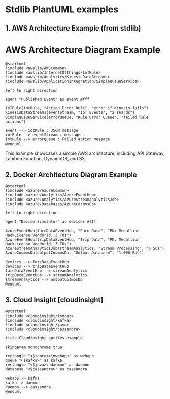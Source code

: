 # Stdlib PlantUML examples



## 1. AWS Architecture Example (from stdlib)
# AWS Architecture Diagram Example

```plantuml
@startuml
!include <awslib/AWSCommon>
!include <awslib/InternetOfThings/IoTRule>
!include <awslib/Analytics/KinesisDataStreams>
!include <awslib/ApplicationIntegration/SimpleQueueService>

left to right direction

agent "Published Event" as event #fff

IoTRule(iotRule, "Action Error Rule", "error if Kinesis fails")
KinesisDataStreams(eventStream, "IoT Events", "2 shards")
SimpleQueueService(errorQueue, "Rule Error Queue", "failed Rule actions")

event --> iotRule : JSON message
iotRule --> eventStream : messages
iotRule --> errorQueue : Failed action message
@enduml
```

This example showcases a simple AWS architecture, including API Gateway, Lambda Function, DynamoDB, and S3.


## 2. Docker Architecture Diagram Example

```plantuml
@startuml
!include <azure/AzureCommon>
!include <azure/Analytics/AzureEventHub>
!include <azure/Analytics/AzureStreamAnalyticsJob>
!include <azure/Databases/AzureCosmosDb>

left to right direction

agent "Device Simulator" as devices #fff

AzureEventHub(fareDataEventHub, "Fare Data", "PK: Medallion HackLicense VendorId; 3 TUs")
AzureEventHub(tripDataEventHub, "Trip Data", "PK: Medallion HackLicense VendorId; 3 TUs")
AzureStreamAnalyticsJob(streamAnalytics, "Stream Processing", "6 SUs")
AzureCosmosDb(outputCosmosDb, "Output Database", "1,000 RUs")

devices --> fareDataEventHub
devices --> tripDataEventHub
fareDataEventHub --> streamAnalytics
tripDataEventHub --> streamAnalytics
streamAnalytics --> outputCosmosDb
@enduml
```

## 3. Cloud Insight [cloudinsight]

```plantuml 
@startuml
!include <cloudinsight/tomcat>
!include <cloudinsight/kafka>
!include <cloudinsight/java>
!include <cloudinsight/cassandra>

title Cloudinsight sprites example

skinparam monochrome true

rectangle "<$tomcat>\nwebapp" as webapp
queue "<$kafka>" as kafka
rectangle "<$java>\ndaemon" as daemon
database "<$cassandra>" as cassandra

webapp -> kafka
kafka -> daemon
daemon --> cassandra
@enduml
```

